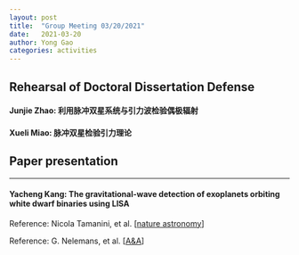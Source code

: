 ```yaml
---
layout: post
title:  "Group Meeting 03/20/2021"
date:   2021-03-20
author: Yong Gao
categories: activities
---
```


##  Rehearsal of Doctoral Dissertation Defense

#### Junjie Zhao: 利用脉冲双星系统与引力波检验偶极辐射 

#### Xueli Miao: 脉冲双星检验引力理论

## Paper presentation

------

#### Yacheng Kang: The gravitational-wave detection of exoplanets orbiting white dwarf binaries using LISA

Reference: Nicola Tamanini, et al. [[nature astronomy](https://www.nature.com/articles/s41550-019-0807-y)]

Reference: G. Nelemans, et al. [[A&A](https://www.aanda.org/articles/aa/abs/2001/33/aah2754/aah2754.html)]




